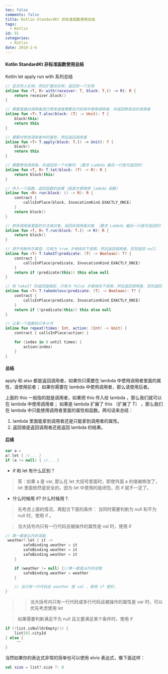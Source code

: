 ```yaml
---
toc: false
comments: false
title: Kotlin StandardKt 非标准函数使用总结
tags:
  - Kotlin
id: 51
categories:
  - Kotlin
date: 2019-2-6
---
```


#### Kotlin StandardKt 非标准函数使用总结
Kotlin let apply run with 系列总结
<!-- more -->

```kotlin
// 显式传入实例，然后扩展该实例，返回另一个实例
inline fun <T, R> with(receiver: T, block: T.() -> R): R {
    return receiver.block()
}

// 需要直接对调用者进行修改或者需要在代码快中使用调用者，并返回修改后的调用者
inline fun <T> T.also(block: (T) -> Unit): T {
    block(this)
    return this
}

// 需要对修改调用者中的属性，然后返回调用者
inline fun <T> T.apply(block: T.() -> Unit): T {
    block()
    return this
}

// 需要修改调用者，并返回另一个对象时 （要求 Lambda 最后一行是可返回的）
inline fun <T, R> T.let(block: (T) -> R): R {
    return block(this)
}

// 传入一个函数，返回函数的结果（就是方便使用 lambda 函数）
inline fun <R> run(block: () -> R): R {
    contract {
        callsInPlace(block, InvocationKind.EXACTLY_ONCE)
    }
    return block()
}

// 修改调用者里面的方法或对象，返回非调用者对象 （要求 Lambda 最后一行是可返回的）
inline fun <T, R> T.run(block: T.() -> R): R {
    return block()
}

// 用于判断布尔类型，只有为 true 才继续向下调用，然后返回调用者，否则返回 null
inline fun <T> T.takeIf(predicate: (T) -> Boolean): T? {
    contract {
        callsInPlace(predicate, InvocationKind.EXACTLY_ONCE)
    }
    return if (predicate(this)) this else null
}

// 和 takeIf 的返回值相反，只有为 false 才继续向下调用，然后返回调用者，否则返回 null
inline fun <T> T.takeUnless(predicate: (T) -> Boolean): T? {
    contract {
        callsInPlace(predicate, InvocationKind.EXACTLY_ONCE)
    }
    return if (!predicate(this)) this else null
}

// 让某一个函数执行多少次
inline fun repeat(times: Int, action: (Int) -> Unit) {
    contract { callsInPlace(action) }

    for (index in 0 until times) {
        action(index)
    }
}
```

#### 总结
apply 和 also 都是返回调用者，如果你只需要在 lambda 中使用调用者里面的属性，请使用前者； 如果你需要在 lambda 中使用调用者，那么请使用后者。

上面的 this 一般指的就是调用者，如果把 this 传入给 lambda ，那么我们就可以在 lambda 中使用调用者； 如果是 lambda 扩展了 this （扩展了 T） ，那么我们在 lambda 中只能使用调用者里面的属性和函数。两句话来总结：
1. lambda 里面能拿到调用者还是只能拿到调用者的属性。
2. 返回值是返回调用者还是返回 lambda 的结果。


#### 后续
```kotlin
var a = 
a?.let { //... }
if (a != null) { //... }
```
- if 和 let 有什么区别？
> 答：如果 a 是 var, 那么在 let 大括号里面时，即使外面 a 的值被修改了，let 里面依然是安全的。因为 let 中使用的是闭包，而 if 就不一定了。 

- 什么时候用 if? 什么时候用 ?.
> 先考虑上面的情况，再配合下面的条件：
当同时需要判断为 null 和不为 null 时，使用 if 。

> 当大括号内只有一行代码且被操作的属性是 val 时，使用 if
```kotlin
// 第一都是从内存读取 
 weather?.let { it -> 
        safeBinding.weather = it
        safeBinding.weather = it
        safeBinding.weather = it
    }

    if (weather != null) {//第一都是从内存读取
        safeBinding.weather = weather
    }

    // 当只有一行代码且 weather 是 val ，使用 if 更好。
}
```

> > 当大括号内只有一行代码或多行代码且被操作的属性是 var 时，可以优先考虑使用 let

> 如果需要判断满足不为 null 且又要满足某个条件时，使用 if
```kotlin
if (!list.isNullOrEmpty()) {
    list[0].cityId
} else {
     ""
}
```

当然如果你的表达式非常的简单也可以使用 elvis 表达式，像下面这样：
```kotlin
val size = list?.size ?: 0
```